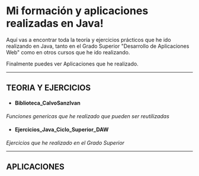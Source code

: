 # Mi formación y aplicaciones realizadas en Java!

Aquí vas a encontrar toda la teoría y ejercicios prácticos que he ido realizando en Java, tanto en el Grado Superior "Desarrollo de Aplicaciones Web" como en otros cursos que he ido realizando.

Finalmente puedes ver Aplicaciones que he realizado.

---

## TEORIA Y EJERCICIOS

- #### Biblioteca_CalvoSanzIvan

_Funciones genericas que he realizado que pueden ser reutilizadas_

- #### Ejercicios_Java_Ciclo_Superior_DAW

_Ejercicios que he realizado en el Grado Superior_

---

## APLICACIONES
